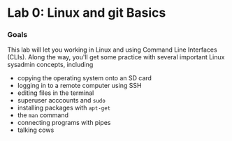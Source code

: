 # Lab 0: Linux and git Basics

### Goals

This lab will let you working in Linux and using Command Line Interfaces (CLIs). 
Along the way, you'll get some practice with several important Linux sysadmin concepts, including

  - copying the operating system onto an SD card
  - logging in to a remote computer using SSH
  - editing files in the terminal
  - superuser acccounts and `sudo`
  - installing packages with `apt-get`
  - the `man` command
  - connecting programs with pipes
  - talking cows
